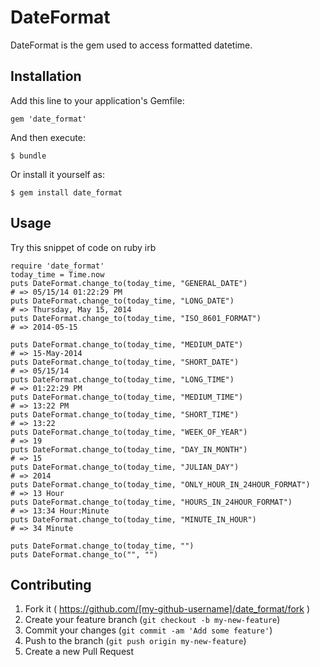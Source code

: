# DateFormat

DateFormat is the gem used to access formatted datetime.

## Installation

Add this line to your application's Gemfile:

    gem 'date_format'

And then execute:

    $ bundle

Or install it yourself as:

    $ gem install date_format

## Usage

Try this snippet of code on ruby irb

    require 'date_format'
    today_time = Time.now
    puts DateFormat.change_to(today_time, "GENERAL_DATE")                       # => 05/15/14 01:22:29 PM               
    puts DateFormat.change_to(today_time, "LONG_DATE")                          # => Thursday, May 15, 2014
    puts DateFormat.change_to(today_time, "ISO_8601_FORMAT")                    # => 2014-05-15

    puts DateFormat.change_to(today_time, "MEDIUM_DATE")                        # => 15-May-2014
    puts DateFormat.change_to(today_time, "SHORT_DATE")                         # => 05/15/14
    puts DateFormat.change_to(today_time, "LONG_TIME")                          # => 01:22:29 PM
    puts DateFormat.change_to(today_time, "MEDIUM_TIME")                        # => 13:22 PM
    puts DateFormat.change_to(today_time, "SHORT_TIME")                         # => 13:22
    puts DateFormat.change_to(today_time, "WEEK_OF_YEAR")                       # => 19
    puts DateFormat.change_to(today_time, "DAY_IN_MONTH")                       # => 15
    puts DateFormat.change_to(today_time, "JULIAN_DAY")                         # => 2014
    puts DateFormat.change_to(today_time, "ONLY_HOUR_IN_24HOUR_FORMAT")         # => 13 Hour
    puts DateFormat.change_to(today_time, "HOURS_IN_24HOUR_FORMAT")             # => 13:34 Hour:Minute
    puts DateFormat.change_to(today_time, "MINUTE_IN_HOUR")                     # => 34 Minute

    puts DateFormat.change_to(today_time, "")
    puts DateFormat.change_to("", "")

## Contributing

1. Fork it ( https://github.com/[my-github-username]/date_format/fork )
2. Create your feature branch (`git checkout -b my-new-feature`)
3. Commit your changes (`git commit -am 'Add some feature'`)
4. Push to the branch (`git push origin my-new-feature`)
5. Create a new Pull Request
